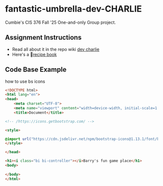 # fantastic-umbrella-dev-CHARLIE
Cumbie's CIS 376 Fall '25 One-and-only Group project. 


## Assignment Instructions

- Read all about it in the repo wiki [dev charlie](https://github.com/barrycumbie/fantastic-umbrella-dev-CHARLIE/wiki/DEV-CHARLIE)
- Here's a 📖[recipe book](https://github.com/barrycumbie/fantastic-umbrella-dev-CHARLIE/wiki/suggested-dev-flow)

  
## Code Base Example

how to use bs icons

```html
<!DOCTYPE html>
<html lang="en">
<head>
    <meta charset="UTF-8">
    <meta name="viewport" content="width=device-width, initial-scale=1.0">
    <title>Document</title>

<!-- /https://icons.getbootstrap.com/ -->

<style>

@import url("https://cdn.jsdelivr.net/npm/bootstrap-icons@1.13.1/font/bootstrap-icons.min.css");
</style>

</head>

<h1><i class="bi bi-controller"></i>Barry's fun game place</h1>
<body>
    
</body>
</html>
```
